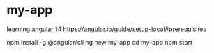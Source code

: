 # my-app
learning angular 14
https://angular.io/guide/setup-local#prerequisites


npm install -g @angular/cli
ng new my-app
cd my-app
npm start
